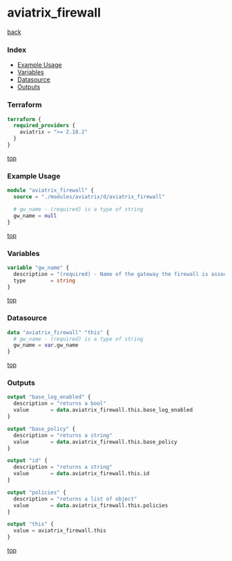 # aviatrix_firewall

[back](../aviatrix.md)

### Index

- [Example Usage](#example-usage)
- [Variables](#variables)
- [Datasource](#datasource)
- [Outputs](#outputs)

### Terraform

```terraform
terraform {
  required_providers {
    aviatrix = ">= 2.18.2"
  }
}
```

[top](#index)

### Example Usage

```terraform
module "aviatrix_firewall" {
  source = "./modules/aviatrix/d/aviatrix_firewall"

  # gw_name - (required) is a type of string
  gw_name = null
}
```

[top](#index)

### Variables

```terraform
variable "gw_name" {
  description = "(required) - Name of the gateway the firewall is associated with."
  type        = string
}
```

[top](#index)

### Datasource

```terraform
data "aviatrix_firewall" "this" {
  # gw_name - (required) is a type of string
  gw_name = var.gw_name
}
```

[top](#index)

### Outputs

```terraform
output "base_log_enabled" {
  description = "returns a bool"
  value       = data.aviatrix_firewall.this.base_log_enabled
}

output "base_policy" {
  description = "returns a string"
  value       = data.aviatrix_firewall.this.base_policy
}

output "id" {
  description = "returns a string"
  value       = data.aviatrix_firewall.this.id
}

output "policies" {
  description = "returns a list of object"
  value       = data.aviatrix_firewall.this.policies
}

output "this" {
  value = aviatrix_firewall.this
}
```

[top](#index)
